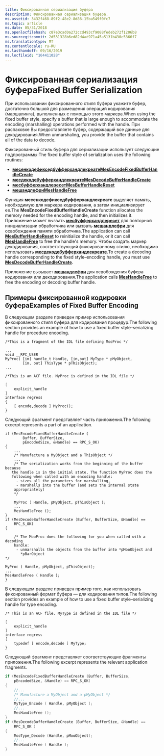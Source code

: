 ```yaml
---
title: Фиксированная сериализация буфера
description: Фиксированная сериализация буфера.
ms.assetid: 3432f468-89f2-48e2-8d86-15ba549f0fc7
ms.topic: article
ms.date: 05/31/2018
ms.openlocfilehash: c87e3cad0a272ccd493cf9088fedeb272f1206b8
ms.sourcegitcommit: 2d531328b6ed82d4ad971a45a5131b430c5866f7
ms.translationtype: MT
ms.contentlocale: ru-RU
ms.lasthandoff: 09/16/2019
ms.locfileid: "104411028"
---
```

# <a name="fixed-buffer-serialization"></a><span data-ttu-id="74f4c-103">Фиксированная сериализация буфера</span><span class="sxs-lookup"><span data-stu-id="74f4c-103">Fixed Buffer Serialization</span></span>

<span data-ttu-id="74f4c-104">При использовании фиксированного стиля буфера укажите буфер, достаточно большой для размещения операций кодирования (маршалинга), выполненных с помощью этого маркера.</span><span class="sxs-lookup"><span data-stu-id="74f4c-104">When using the fixed buffer style, specify a buffer that is large enough to accommodate the encoding (marshalling) operations performed with the handle.</span></span> <span data-ttu-id="74f4c-105">При распаковке Вы предоставляете буфер, содержащий все данные для декодирования.</span><span class="sxs-lookup"><span data-stu-id="74f4c-105">When unmarshaling, you provide the buffer that contains all of the data to decode.</span></span>

<span data-ttu-id="74f4c-106">Фиксированный стиль буфера для сериализации использует следующие подпрограммы:</span><span class="sxs-lookup"><span data-stu-id="74f4c-106">The fixed buffer style of serialization uses the following routines:</span></span>

-   [<span data-ttu-id="74f4c-107">**месенкодефикседбуфферхандлекреате**</span><span class="sxs-lookup"><span data-stu-id="74f4c-107">**MesEncodeFixedBufferHandleCreate**</span></span>](/windows/desktop/api/Midles/nf-midles-mesencodefixedbufferhandlecreate)
-   [<span data-ttu-id="74f4c-108">**месдекодебуфферхандлекреате**</span><span class="sxs-lookup"><span data-stu-id="74f4c-108">**MesDecodeBufferHandleCreate**</span></span>](/windows/desktop/api/Midles/nf-midles-mesdecodebufferhandlecreate)
-   [<span data-ttu-id="74f4c-109">**месбуфферхандлересет**</span><span class="sxs-lookup"><span data-stu-id="74f4c-109">**MesBufferHandleReset**</span></span>](/windows/desktop/api/Midles/nf-midles-mesbufferhandlereset)
-   [<span data-ttu-id="74f4c-110">**мешандлефри**</span><span class="sxs-lookup"><span data-stu-id="74f4c-110">**MesHandleFree**</span></span>](/windows/desktop/api/Midles/nf-midles-meshandlefree)

<span data-ttu-id="74f4c-111">Функция **месенкодефикседбуфферхандлекреате** выделяет память, необходимую для маркера кодирования, а затем инициализирует ее.</span><span class="sxs-lookup"><span data-stu-id="74f4c-111">The **MesEncodeFixedBufferHandleCreate** function allocates the memory needed for the encoding handle, and then initializes it.</span></span> <span data-ttu-id="74f4c-112">Приложение может вызвать [**месбуфферхандлересет**](/windows/desktop/api/Midles/nf-midles-mesbufferhandlereset) для повторной инициализации обработчика или вызвать [**мешандлефри**](/windows/desktop/api/Midles/nf-midles-meshandlefree) для освобождения памяти обработчика.</span><span class="sxs-lookup"><span data-stu-id="74f4c-112">The application can call [**MesBufferHandleReset**](/windows/desktop/api/Midles/nf-midles-mesbufferhandlereset) to reinitialize the handle, or it can call [**MesHandleFree**](/windows/desktop/api/Midles/nf-midles-meshandlefree) to free the handle's memory.</span></span> <span data-ttu-id="74f4c-113">Чтобы создать маркер декодирования, соответствующий фиксированному стилю, необходимо использовать [**месдекодебуфферхандлекреате**](/windows/desktop/api/Midles/nf-midles-mesdecodebufferhandlecreate).</span><span class="sxs-lookup"><span data-stu-id="74f4c-113">To create a decoding handle corresponding to the fixed style–encoding handle, you must use [**MesDecodeBufferHandleCreate**](/windows/desktop/api/Midles/nf-midles-mesdecodebufferhandlecreate).</span></span>

<span data-ttu-id="74f4c-114">Приложение вызывает [**мешандлефри**](/windows/desktop/api/Midles/nf-midles-meshandlefree) для освобождения буфера кодирования или декодирования.</span><span class="sxs-lookup"><span data-stu-id="74f4c-114">The application calls [**MesHandleFree**](/windows/desktop/api/Midles/nf-midles-meshandlefree) to free the encoding or decoding buffer handle.</span></span>

## <a name="examples-of-fixed-buffer-encoding"></a><span data-ttu-id="74f4c-115">Примеры фиксированной кодировки буфера</span><span class="sxs-lookup"><span data-stu-id="74f4c-115">Examples of Fixed Buffer Encoding</span></span>

<span data-ttu-id="74f4c-116">В следующем разделе приведен пример использования фиксированного стиля буфера для кодирования процедур.</span><span class="sxs-lookup"><span data-stu-id="74f4c-116">The following section provides an example of how to use a fixed buffer style–serializing handle for procedure encoding.</span></span>

``` syntax
/*This is a fragment of the IDL file defining MooProc */

...
void __RPC_USER
MyProc( [in] handle_t Handle, [in,out] MyType * pMyObject,
        [in, out] ThisType * pThisObject);
...

/*This is an ACF file. MyProc is defined in the IDL file */

[
    explicit_handle
]
interface regress
{
    [ encode,decode ] MyProc();
}
```

<span data-ttu-id="74f4c-117">Следующий фрагмент представляет часть приложения.</span><span class="sxs-lookup"><span data-stu-id="74f4c-117">The following excerpt represents a part of an application.</span></span>

``` syntax
if (MesEncodeFixedBufferHandleCreate (
        Buffer, BufferSize, 
        pEncodedSize, &Handle) == RPC_S_OK)
{
    ...
    /* Manufacture a MyObject and a ThisObject */
    ...
    /* The serialization works from the beginning of the buffer because 
   the handle is in the initial state. The function MyProc does the    
   following when called with an encoding handle:
     - sizes all the parameters for marshalling,
     - marshalls into the buffer (and sets the internal state 
    appropriately) 
    */

    MyProc ( Handle, pMyObject, pThisObject );
    ...
    MesHandleFree ();
}
if (MesDecodeBufferHandleCreate (Buffer, BufferSize, &Handle) ==
    RPC_S_OK)
{

    /* The MooProc does the following for you when called with a decoding 
    handle:
     - unmarshalls the objects from the buffer into *pMooObject and 
       *pBarObject
*/

MyProc ( Handle, pMyObject, pThisObject);
...
MesHandleFree ( Handle );
}
```

<span data-ttu-id="74f4c-118">В следующем разделе приведен пример того, как использовать фиксированный формат буфера — для кодирования типов.</span><span class="sxs-lookup"><span data-stu-id="74f4c-118">The following section provides an example of how to use a fixed buffer style–serializing handle for type encoding.</span></span>

``` syntax
/* This is an ACF file. MyType is defined in the IDL file */

[    
    explicit_handle
]
interface regress
{
    typedef [ encode,decode ] MyType;
}
```

<span data-ttu-id="74f4c-119">Следующий фрагмент представляет соответствующие фрагменты приложения.</span><span class="sxs-lookup"><span data-stu-id="74f4c-119">The following excerpt represents the relevant application fragments.</span></span>


```C++
if (MesEncodeFixedBufferHandleCreate (Buffer, BufferSize, 
    pEncodedSize, &Handle) == RPC_S_OK)
{
    //...
    /* Manufacture a MyObject and a pMyObject */
    //...
    MyType_Encode ( Handle, pMyObject );
    //...
    MesHandleFree ();
}
if (MesDecodeBufferHandleCreate (Buffer, BufferSize, &Handle) ==
    RPC_S_OK )
{
    MooType_Decode (Handle, pMooObject);
    //...
    MesHandleFree ( Handle );
}
```



 

 




